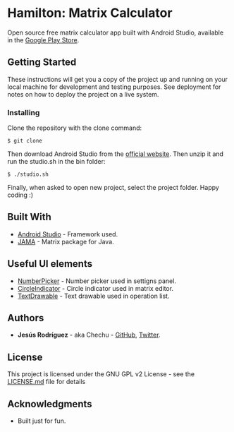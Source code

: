 # Hamilton: Matrix Calculator

Open source free matrix calculator app built with Android Studio, available in the [Google Play Store](https://play.google.com/store/apps/details?id=com.chechu.hamilton).

## Getting Started

These instructions will get you a copy of the project up and running on your local machine for development and testing purposes. See deployment for notes on how to deploy the project on a live system.

### Installing

Clone the repository with the clone command:

```
$ git clone
```

Then download Android Studio from the [official website](https://developer.android.com/studio/index.html). Then unzip it and run the studio.sh in the bin folder:

```
$ ./studio.sh
```

Finally, when asked to open new project, select the project folder. Happy coding :)

## Built With

* [Android Studio](https://developer.android.com/studio/index.html/) - Framework used.
* [JAMA](https://math.nist.gov/javanumerics/jama/) - Matrix package for Java.

## Useful UI elements

* [NumberPicker](https://github.com/ShawnLin013/NumberPicker/) - Number picker used in settigns panel.
* [CircleIndicator](https://github.com/ongakuer/CircleIndicator/) - Circle indicator used in matrix editor.
* [TextDrawable](https://github.com/amulyakhare/TextDrawable/) - Text drawable used in operation list.

## Authors

* **Jesús Rodríguez** - aka Chechu - [GitHub](https://github.com/jesusrp98), [Twitter](https://twitter.com/jesusrp98).

## License

This project is licensed under the GNU GPL v2 License - see the [LICENSE.md](LICENSE.md) file for details

## Acknowledgments

* Built just for fun.

